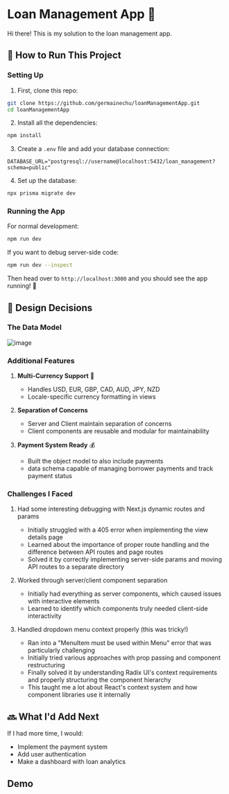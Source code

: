 # Loan Management App 🏦

Hi there! This is my solution to the loan management app.

## 🚀 How to Run This Project

### Setting Up
1. First, clone this repo:
```bash
git clone https://github.com/germainechu/loanManagementApp.git
cd loanManagementApp
```

2. Install all the dependencies:
```bash
npm install
```

3. Create a `.env` file and add your database connection:
```env
DATABASE_URL="postgresql://username@localhost:5432/loan_management?schema=public"
```

4. Set up the database:
```bash
npx prisma migrate dev
```

### Running the App
For normal development:
```bash
npm run dev
```

If you want to debug server-side code:
```bash
npm run dev --inspect
```

Then head over to `http://localhost:3000` and you should see the app running! 🎉

## 🤔 Design Decisions

### The Data Model
![image](https://github.com/user-attachments/assets/fcd9c0e5-b680-4351-beab-0ca40a7738ba)

### Additional Features
1. **Multi-Currency Support** 💱
   - Handles USD, EUR, GBP, CAD, AUD, JPY, NZD
   - Locale-specific currency formatting in views

2. **Separation of Concerns**
   - Server and Client maintain separation of concerns
   - Client components are reusable and modular for maintainability 

3. **Payment System Ready** 💰
   - Built the object model to also include payments
   - data schema capable of managing borrower payments and track payment status

### Challenges I Faced
1. Had some interesting debugging with Next.js dynamic routes and params
   - Initially struggled with a 405 error when implementing the view details page
   - Learned about the importance of proper route handling and the difference between API routes and page routes
   - Solved it by correctly implementing server-side params and moving API routes to a separate directory

2. Worked through server/client component separation
   - Initially had everything as server components, which caused issues with interactive elements
   - Learned to identify which components truly needed client-side interactivity

3. Handled dropdown menu context properly (this was tricky!)
   - Ran into a "MenuItem must be used within Menu" error that was particularly challenging
   - Initially tried various approaches with prop passing and component restructuring
   - Finally solved it by understanding Radix UI's context requirements and properly structuring the component hierarchy
   - This taught me a lot about React's context system and how component libraries use it internally


## 🔜 What I'd Add Next
If I had more time, I would:
- Implement the payment system
- Add user authentication
- Make a dashboard with loan analytics

## Demo

